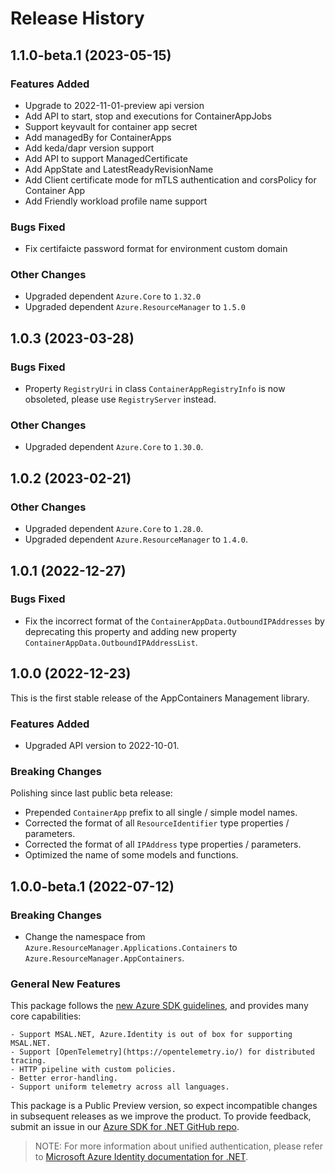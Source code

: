 # Release History

## 1.1.0-beta.1 (2023-05-15)

### Features Added
- Upgrade to 2022-11-01-preview api version
- Add API to start, stop and executions for ContainerAppJobs
- Support keyvault for container app secret
- Add managedBy for ContainerApps
- Add keda/dapr version support
- Add API to support ManagedCertificate
- Add AppState and LatestReadyRevisionName
- Add Client certificate mode for mTLS authentication and corsPolicy for Container App
- Add Friendly workload profile name support

### Bugs Fixed
- Fix certifaicte password format for environment custom domain

### Other Changes

- Upgraded dependent `Azure.Core` to `1.32.0`
- Upgraded dependent `Azure.ResourceManager` to `1.5.0`

## 1.0.3 (2023-03-28)

### Bugs Fixed

- Property `RegistryUri` in class `ContainerAppRegistryInfo` is now obsoleted, please use `RegistryServer` instead.

### Other Changes

- Upgraded dependent `Azure.Core` to `1.30.0`.

## 1.0.2 (2023-02-21)

### Other Changes

- Upgraded dependent `Azure.Core` to `1.28.0`.
- Upgraded dependent `Azure.ResourceManager` to `1.4.0`.

## 1.0.1 (2022-12-27)

### Bugs Fixed

- Fix the incorrect format of the `ContainerAppData.OutboundIPAddresses` by deprecating this property and adding new property `ContainerAppData.OutboundIPAddressList`.

## 1.0.0 (2022-12-23)

This is the first stable release of the AppContainers Management library.

### Features Added

- Upgraded API version to 2022-10-01.

### Breaking Changes

Polishing since last public beta release:
- Prepended `ContainerApp` prefix to all single / simple model names.
- Corrected the format of all `ResourceIdentifier` type properties / parameters.
- Corrected the format of all `IPAddress` type properties / parameters.
- Optimized the name of some models and functions.

## 1.0.0-beta.1 (2022-07-12)

### Breaking Changes

- Change the namespace from `Azure.ResourceManager.Applications.Containers` to `Azure.ResourceManager.AppContainers`.

### General New Features

This package follows the [new Azure SDK guidelines](https://azure.github.io/azure-sdk/general_introduction.html), and provides many core capabilities:

    - Support MSAL.NET, Azure.Identity is out of box for supporting MSAL.NET.
    - Support [OpenTelemetry](https://opentelemetry.io/) for distributed tracing.
    - HTTP pipeline with custom policies.
    - Better error-handling.
    - Support uniform telemetry across all languages.

This package is a Public Preview version, so expect incompatible changes in subsequent releases as we improve the product. To provide feedback, submit an issue in our [Azure SDK for .NET GitHub repo](https://github.com/Azure/azure-sdk-for-net/issues).

> NOTE: For more information about unified authentication, please refer to [Microsoft Azure Identity documentation for .NET](https://docs.microsoft.com//dotnet/api/overview/azure/identity-readme?view=azure-dotnet).

